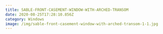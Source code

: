 ```yaml
---
title: SABLE-FRONT-CASEMENT-WINDOW-WITH-ARCHED-TRANSOM
date: 2020-08-25T17:28:10.856Z
category: Windows
image: /img/sable-front-casement-window-with-arched-transom-1-1.jpg
---
```

